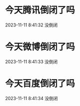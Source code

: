 # 今天腾讯倒闭了吗

2023-11-11 8:41:32 没倒闭

# 今天微博倒闭了吗

2023-11-11 8:41:33 没倒闭

# 今天百度倒闭了吗

2023-11-11 8:41:34 没倒闭

